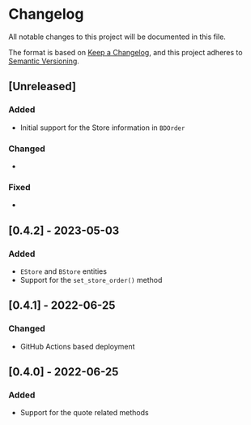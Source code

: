 # Changelog

All notable changes to this project will be documented in this file.

The format is based on [Keep a Changelog](https://keepachangelog.com/en/1.0.0/),
and this project adheres to [Semantic Versioning](https://semver.org/spec/v2.0.0.html).

## [Unreleased]

### Added

* Initial support for the Store information in `BDOrder`

### Changed

*

### Fixed

*

## [0.4.2] - 2023-05-03

### Added

* `EStore` and `BStore` entities
* Support for the `set_store_order()` method

## [0.4.1] - 2022-06-25

### Changed

* GitHub Actions based deployment

## [0.4.0] - 2022-06-25

### Added

* Support for the quote related methods
